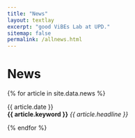 ```yaml
---
title: "News"
layout: textlay
excerpt: "good ViBEs Lab at UPD."
sitemap: false
permalink: /allnews.html
---
```


# News

{% for article in site.data.news %}
<p>{{ article.date }} <br>
<b>{{ article.keyword }}</b> <em>{{ article.headline }}</em></p>
{% endfor %}
